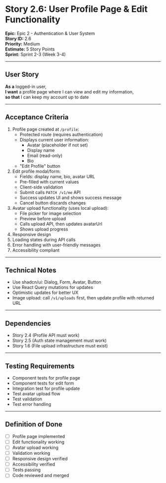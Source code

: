 # Story 2.6: User Profile Page & Edit Functionality

**Epic:** Epic 2 - Authentication & User System  
**Story ID:** 2.6  
**Priority:** Medium  
**Estimate:** 5 Story Points  
**Sprint:** Sprint 2-3 (Week 3-4)

---

## User Story

**As a** logged-in user,  
**I want** a profile page where I can view and edit my information,  
**so that** I can keep my account up to date

---

## Acceptance Criteria

1. Profile page created at `/profile`:
   - Protected route (requires authentication)
   - Displays current user information:
     - Avatar (placeholder if not set)
     - Display name
     - Email (read-only)
     - Bio
   - "Edit Profile" button
2. Edit profile modal/form:
   - Fields: display name, bio, avatar URL
   - Pre-filled with current values
   - Client-side validation
   - Submit calls `PATCH /v1/me` API
   - Success updates UI and shows success message
   - Cancel button discards changes
3. Avatar upload functionality (uses local upload):
   - File picker for image selection
   - Preview before upload
   - Calls upload API, then updates avatarUrl
   - Shows upload progress
4. Responsive design
5. Loading states during API calls
6. Error handling with user-friendly messages
7. Accessibility compliant

---

## Technical Notes

- Use shadcn/ui: Dialog, Form, Avatar, Button
- Use React Query mutations for updates
- Optimistic updates for better UX
- Image upload: call `/v1/uploads` first, then update profile with returned URL

---

## Dependencies

- Story 2.4 (Profile API must work)
- Story 2.5 (Auth state management must work)
- Story 1.6 (File upload infrastructure must exist)

---

## Testing Requirements

- Component tests for profile page
- Component tests for edit form
- Integration test for profile update
- Test avatar upload flow
- Test validation
- Test error handling

---

## Definition of Done

- [ ] Profile page implemented
- [ ] Edit functionality working
- [ ] Avatar upload working
- [ ] Validation working
- [ ] Responsive design verified
- [ ] Accessibility verified
- [ ] Tests passing
- [ ] Code reviewed and merged
